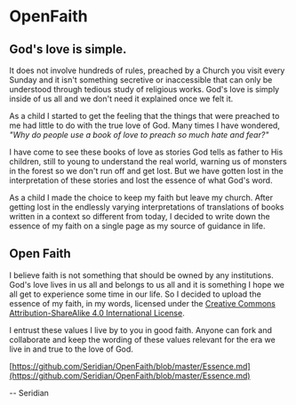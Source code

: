 # OpenFaith

## God's love is simple. 
It does not involve hundreds of rules, preached by a Church you visit every Sunday and it isn't something secretive or inaccessible that can only be understood through tedious study of religious works. God's love is simply inside of us all and we don't need it explained once we felt it.

As a child I started to get the feeling that the things that were preached to me had little to do with the true love of God. Many times I have wondered, _"Why do people use a book of love to preach so much hate and fear?"_

I have come to see these books of love as stories God tells as father to His children, still to young to understand the real world, warning us of monsters in the forest so we don't run off and get lost. But we have gotten lost in the interpretation of these stories and lost the essence of what God's word. 

As a child I made the choice to keep my faith but leave my church. After getting lost in the endlessly varying interpretations of translations of books written in a context so different from today, I decided to write down the essence of my faith on a single page as my source of guidance in life.

## Open Faith
I believe faith is not something that should be owned by any institutions. God's love lives in us all and belongs to us all and it is something I hope we all get to experience some time in our life. So I decided to upload the essence of my faith, in my words, licensed under the [Creative Commons Attribution-ShareAlike 4.0 International License](http://creativecommons.org/licenses/by-sa/4.0/).

I entrust these values I live by to you in good faith. Anyone can fork and collaborate and keep the wording of these values relevant for the era we live in and true to the love of God.

[https://github.com/Seridian/OpenFaith/blob/master/Essence.md](https://github.com/Seridian/OpenFaith/blob/master/Essence.md)

-- Seridian
